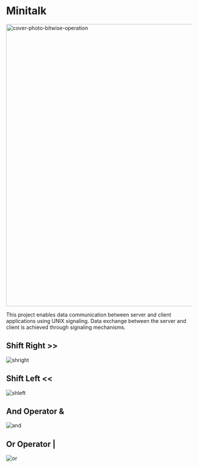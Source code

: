 # Minitalk
<img width="765" alt="cover-photo-bitwise-operation" src="https://github.com/Eozdur/Minitalk/assets/101213607/d39059ff-657d-4239-a8ea-8d61acedd3b3">

This project enables data communication between server and client applications using UNIX signaling. Data exchange between the server and client is achieved through signaling mechanisms.

## Shift Right >> 

![shright](https://github.com/Eozdur/Minitalk/assets/101213607/caf42633-2077-43dd-aa0e-16bf9ac5ac64)

## Shift Left << 

![shleft](https://github.com/Eozdur/Minitalk/assets/101213607/c7ea61de-2aaf-461d-aedd-5ad32f671738)

## And Operator &

![and](https://github.com/Eozdur/Minitalk/assets/101213607/2b94e8ff-c4f4-48b7-98b3-b9b95c9e2ea6)

## Or Operator |

![or](https://github.com/Eozdur/Minitalk/assets/101213607/4f17a567-a150-490f-8c8c-520fc6a76314)

